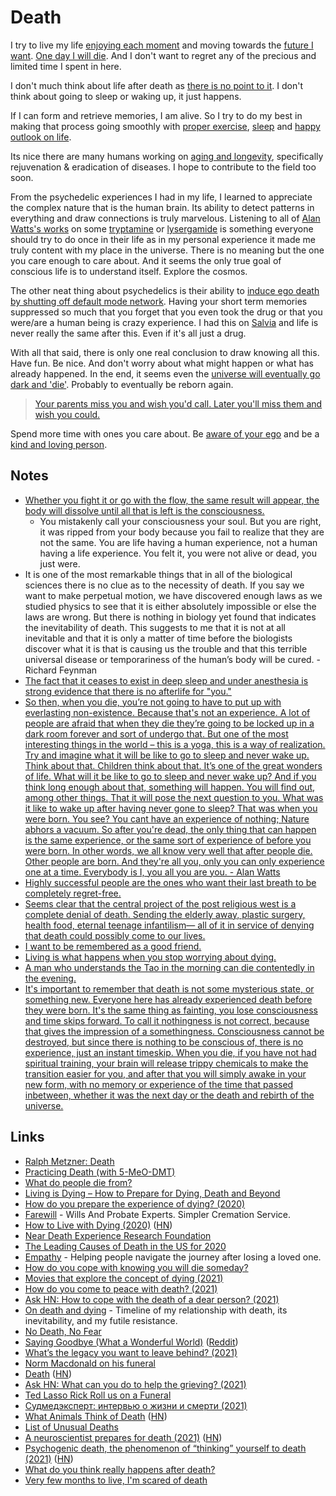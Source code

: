 # Death

I try to live my life [enjoying each moment](../mindfulness/mindfulness.md) and moving towards the [future I want](../future/future.md). [One day I will die](https://www.youtube.com/watch?v=UF8uR6Z6KLc). And I don't want to regret any of the precious and limited time I spent in here.

I don't much think about life after death as [there is no point to it](https://www.youtube.com/watch?v=wU0PYcCsL6o). I don't think about going to sleep or waking up, it just happens.

If I can form and retrieve memories, I am alive. So I try to do my best in making that process going smoothly with [proper exercise](../fitness/fitness.md), [sleep](../sleep/sleep.md) and [happy outlook on life](happiness.md).

Its nice there are many humans working on [aging and longevity](../health/aging.md), specifically rejuvenation & eradication of diseases. I hope to contribute to the field too soon.

From the psychedelic experiences I had in my life, I learned to appreciate the complex nature that is the human brain. Its ability to detect patterns in everything and draw connections is truly marvelous. Listening to all of [Alan Watts's works](../humans/alan-watts.md) on some [tryptamine](../drugs/psychedelics/tryptamines/tryptamines.md) or [lysergamide](../drugs/psychedelics/lysergamides/lysergamides.md) is something everyone should try to do once in their life as in my personal experience it made me truly content with my place in the universe. There is no meaning but the one you care enough to care about. And it seems the only true goal of conscious life is to understand itself. Explore the cosmos.

The other neat thing about psychedelics is their ability to [induce ego death by shutting off default mode network](https://psychonautwiki.org/wiki/Talk:Psilocybin_and_the_Default_Mode_Network). Having your short term memories suppressed so much that you forget that you even took the drug or that you were/are a human being is crazy experience. I had this on [Salvia](../drugs/psychedelics/salvia.md) and life is never really the same after this. Even if it's all just a drug.

With all that said, there is only one real conclusion to draw knowing all this. Have fun. Be nice. And don't worry about what might happen or what has already happened. In the end, it seems even the [universe will eventually go dark and 'die'](https://www.youtube.com/watch?v=uD4izuDMUQA). Probably to eventually be reborn again.

> [Your parents miss you and wish you'd call. Later you'll miss them and wish you could.](https://twitter.com/paulg/status/1106946093701455872)

Spend more time with ones you care about. Be [aware of your ego](../consciousness/ego.md) and be a [kind and loving person](../environment/veganism.md).

## Notes

- [Whether you fight it or go with the flow, the same result will appear, the body will dissolve until all that is left is the consciousness.](https://www.reddit.com/r/researchchemicals/comments/7rq9f4/5meodmt_5_mg_trip_report_relax_nothing_is_under/)
  - You mistakenly call your consciousness your soul. But you are right, it was ripped from your body because you fail to realize that they are not the same. You are life having a human experience, not a human having a life experience. You felt it, you were not alive or dead, you just were.
- It is one of the most remarkable things that in all of the biological sciences there is no clue as to the necessity of death. If you say we want to make perpetual motion, we have discovered enough laws as we studied physics to see that it is either absolutely impossible or else the laws are wrong. But there is nothing in biology yet found that indicates the inevitability of death. This suggests to me that it is not at all inevitable and that it is only a matter of time before the biologists discover what it is that is causing us the trouble and that this terrible universal disease or temporariness of the human’s body will be cured. - Richard Feynman
- [The fact that it ceases to exist in deep sleep and under anesthesia is strong evidence that there is no afterlife for "you."](https://www.reddit.com/r/RationalPsychonaut/comments/ghhyd6/why_people_say_they_believe_a_dmt_breakthrough/)
- [So then, when you die, you’re not going to have to put up with everlasting non-existence. Because that's not an experience. A lot of people are afraid that when they die they’re going to be locked up in a dark room forever and sort of undergo that. But one of the most interesting things in the world – this is a yoga, this is a way of realization. Try and imagine what it will be like to go to sleep and never wake up. Think about that. Children think about that. It’s one of the great wonders of life. What will it be like to go to sleep and never wake up? And if you think long enough about that, something will happen. You will find out, among other things. That it will pose the next question to you. What was it like to wake up after having never gone to sleep? That was when you were born. You see? You cant have an experience of nothing; Nature abhors a vacuum. So after you're dead, the only thing that can happen is the same experience, or the same sort of experience of before you were born. In other words, we all know very well that after people die. Other people are born. And they're all you, only you can only experience one at a time. Everybody is I, you all you are you. - Alan Watts](https://www.reddit.com/r/Psychonaut/comments/ljizj6/if_youve_ever_wondered_what_its_like_after_death/)
- [Highly successful people are the ones who want their last breath to be completely regret-free.](https://twitter.com/davidasinclair/status/1418178779642535940)
- [Seems clear that the central project of the post religious west is a complete denial of death. Sending the elderly away, plastic surgery, health food, eternal teenage infantilism— all of it in service of denying that death could possibly come to our lives.](https://twitter.com/WillManidis/status/1439611051734097920)
- [I want to be remembered as a good friend.](https://twitter.com/maccaw/status/1432199519865872388)
- [Living is what happens when you stop worrying about dying.](https://news.ycombinator.com/item?id=28659276)
- [A man who understands the Tao in the morning can die contentedly in the evening.](https://twitter.com/AlanWattsDaily/status/711716375903993856)
- [It's important to remember that death is not some mysterious state, or something new. Everyone here has already experienced death before they were born. It's the same thing as fainting, you lose consciousness and time skips forward. To call it nothingness is not correct, because that gives the impression of a somethingness. Consciousness cannot be destroyed, but since there is nothing to be conscious of, there is no experience, just an instant timeskip. When you die, if you have not had spiritual training, your brain will release trippy chemicals to make the transition easier for you, and after that you will simply awake in your new form, with no memory or experience of the time that passed inbetween, whether it was the next day or the death and rebirth of the universe.](https://www.reddit.com/r/TrueOffMyChest/comments/rx4yme/very_few_months_to_live_im_scared_of_death/)

## Links

- [Ralph Metzner: Death](https://www.youtube.com/watch?v=gtNvWJM7nhE)
- [Practicing Death (with 5-MeO-DMT)](https://www.dmt-nexus.me/forum/default.aspx?g=posts&t=75716)
- [What do people die from?](https://ourworldindata.org/what-does-the-world-die-from)
- [Living is Dying – How to Prepare for Dying, Death and Beyond](https://www.siddharthasintent.org/resources/publications/living-is-dying-how-to-prepare-for-dying-death-and-beyond/)
- [How do you prepare the experience of dying? (2020)](https://www.reddit.com/r/RationalPsychonaut/comments/ie23u1/how_do_you_prepare_the_experience_of_dying/)
- [Farewill](https://farewill.com/) - Wills And Probate Experts. Simpler Cremation Service.
- [How to Live with Dying (2020)](https://theamericanscholar.org/how-to-live-with-dying/) ([HN](https://news.ycombinator.com/item?id=24880514))
- [Near Death Experience Research Foundation](https://www.nderf.org/)
- [The Leading Causes of Death in the US for 2020](https://jamanetwork.com/journals/jama/fullarticle/2778234)
- [Empathy](https://www.empathy.com/) - Helping people navigate the journey after losing a loved one.
- [How do you cope with knowing you will die someday?](https://twitter.com/hippieforlife11/status/1386400906388725760)
- [Movies that explore the concept of dying (2021)](https://www.reddit.com/r/MovieSuggestions/comments/n0pl1v/looking_for_movies_that_explore_the_concept_of/)
- [How do you come to peace with death? (2021)](https://twitter.com/araghougassian/status/1396721803712614401)
- [Ask HN: How to cope with the death of a dear person? (2021)](https://news.ycombinator.com/item?id=27323430)
- [On death and dying](https://jaredlunde.com/posts/philosophy/on-death-and-dying) - Timeline of my relationship with death, its inevitability, and my futile resistance.
- [No Death, No Fear](https://terebess.hu/zen/mesterek/Thich%20Nhat%20Hanh%20-%20No%20Death,%20No%20Fear.pdf)
- [Saying Goodbye (What a Wonderful World)](https://www.youtube.com/watch?v=Hc5kDRs44wE) ([Reddit](https://www.reddit.com/r/videos/comments/o2c7mb/saying_goodbye_what_a_wonderful_world/))
- [What’s the legacy you want to leave behind? (2021)](https://twitter.com/justinkan/status/1432154554515144708)
- [Norm Macdonald on his funeral](https://www.youtube.com/watch?v=KaRQ6gOCH9E)
- [Death](https://ghuntley.com/death/) ([HN](https://news.ycombinator.com/item?id=28659276))
- [Ask HN: What can you do to help the grieving? (2021)](https://news.ycombinator.com/item?id=28820090)
- [Ted Lasso Rick Roll us on a Funeral](https://www.youtube.com/watch?v=4B0HktX4xqQ&t=2s)
- [Судмедэксперт: интервью о жизни и смерти (2021)](https://www.youtube.com/watch?v=lhQf6vPUJaI)
- [What Animals Think of Death](https://aeon.co/essays/animals-wrestle-with-the-concept-of-death-and-mortality) ([HN](https://news.ycombinator.com/item?id=29701893))
- [List of Unusual Deaths](https://en.wikipedia.org/wiki/List_of_unusual_deaths)
- [A neuroscientist prepares for death (2021)](https://www.theatlantic.com/ideas/archive/2021/12/terminal-cancer-neuroscientist-prepares-death/621114/) ([HN](https://news.ycombinator.com/item?id=29799545))
- [Psychogenic death, the phenomenon of “thinking” yourself to death (2021)](https://www.salon.com/2021/12/31/psychogenic/) ([HN](https://news.ycombinator.com/item?id=29807036))
- [What do you think really happens after death?](https://www.reddit.com/r/AskReddit/comments/pqiu3v/what_do_you_think_really_happens_after_death/)
- [Very few months to live, I'm scared of death](https://www.reddit.com/r/TrueOffMyChest/comments/rx4yme/very_few_months_to_live_im_scared_of_death/)
